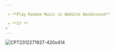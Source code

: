 ```yaml
---

 > **Play Random Music in WebSite BackGround**

 > **If **
> 
---
```


![CPT2312271927-420x414](https://github.com/SaLaMaNdeR-81/Html-Css-Js/assets/104043896/c5860250-2959-4463-99c6-4c9dc3142754)


